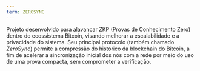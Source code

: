 ```yaml
---
term: ZEROSYNC
---
```


Projeto desenvolvido para alavancar ZKP (Provas de Conhecimento Zero) dentro do ecossistema Bitcoin, visando melhorar a escalabilidade e a privacidade do sistema. Seu principal protocolo (também chamado *ZeroSync*) permite a compressão do histórico da blockchain do Bitcoin, a fim de acelerar a sincronização inicial dos nós com a rede por meio do uso de uma prova compacta, sem comprometer a verificação.